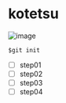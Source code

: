 # kotetsu
![image](https://github.com/E-Shizuka/skills-communicate-using-markdown/assets/126945049/90f951e6-69e3-4988-a7fa-c40a7daef163)

```
$git init
```
- [ ] step01
- [ ] step02
- [ ] step03
- [ ] step04
